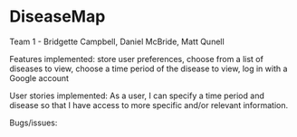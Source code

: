 # DiseaseMap
Team 1 - Bridgette Campbell, Daniel McBride, Matt Qunell

Features implemented: store user preferences, choose from a list of diseases to view, choose a time period of the disease to view, log in with a Google account 

User stories implemented: As a user, I can specify a time period and disease so that I have access to more specific and/or relevant information.

Bugs/issues: 

